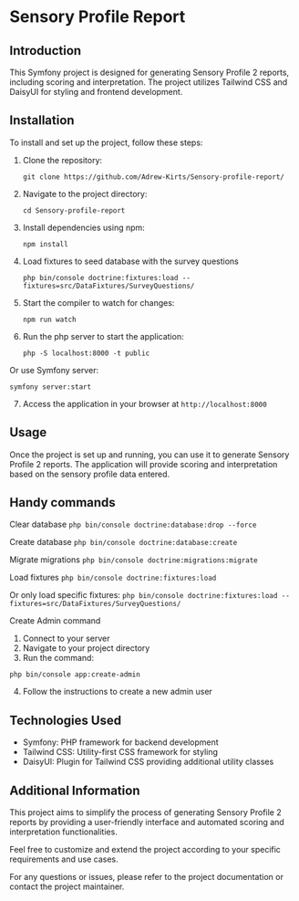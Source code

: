 # Sensory Profile Report

## Introduction
This Symfony project is designed for generating Sensory Profile 2 reports, including scoring and interpretation. The project utilizes Tailwind CSS and DaisyUI for styling and frontend development.

## Installation
To install and set up the project, follow these steps:

1. Clone the repository:
   ```
   git clone https://github.com/Adrew-Kirts/Sensory-profile-report/
   ```

2. Navigate to the project directory:
   ```
   cd Sensory-profile-report
   ```

3. Install dependencies using npm:
   ```
   npm install
   ```

4. Load fixtures to seed database with the survey questions
   ```
   php bin/console doctrine:fixtures:load --fixtures=src/DataFixtures/SurveyQuestions/
   ```

5. Start the compiler to watch for changes:
   ```
   npm run watch
   ```

6. Run the php server to start the application:
   ```
   php -S localhost:8000 -t public
   ```

Or use Symfony server:
   ```
   symfony server:start
   ```

7. Access the application in your browser at `http://localhost:8000`

## Usage
Once the project is set up and running, you can use it to generate Sensory Profile 2 reports. The application will provide scoring and interpretation based on the sensory profile data entered.

## Handy commands

Clear database `php bin/console doctrine:database:drop --force`

Create database `php bin/console doctrine:database:create`

Migrate migrations `php bin/console doctrine:migrations:migrate`

Load fixtures `php bin/console doctrine:fixtures:load`

Or only load specific fixtures: `php bin/console doctrine:fixtures:load --fixtures=src/DataFixtures/SurveyQuestions/`

Create Admin command
1. Connect to your server
2. Navigate to your project directory
3. Run the command:
```
php bin/console app:create-admin
```
4. Follow the instructions to create a new admin user

## Technologies Used
- Symfony: PHP framework for backend development
- Tailwind CSS: Utility-first CSS framework for styling
- DaisyUI: Plugin for Tailwind CSS providing additional utility classes

## Additional Information
This project aims to simplify the process of generating Sensory Profile 2 reports by providing a user-friendly interface and automated scoring and interpretation functionalities.

Feel free to customize and extend the project according to your specific requirements and use cases.

For any questions or issues, please refer to the project documentation or contact the project maintainer.